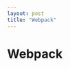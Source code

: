 ```yaml
---
layout: post
title: "Webpack"
---
```


Webpack
==========

<a href="https://joshua1988.github.io/webpack-guide/" alt="webpack 핸드북">